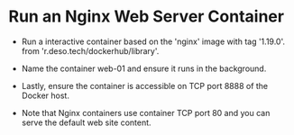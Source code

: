 # Run an Nginx Web Server Container

- Run a  interactive container based on the 'nginx' image with tag '1.19.0'. from 'r.deso.tech/dockerhub/library'.

- Name the container web-01 and ensure it runs in the background. 

- Lastly, ensure the container is accessible on TCP port 8888 of the Docker host. 

- Note that Nginx containers use container TCP port 80 and you can serve the default web site content.
